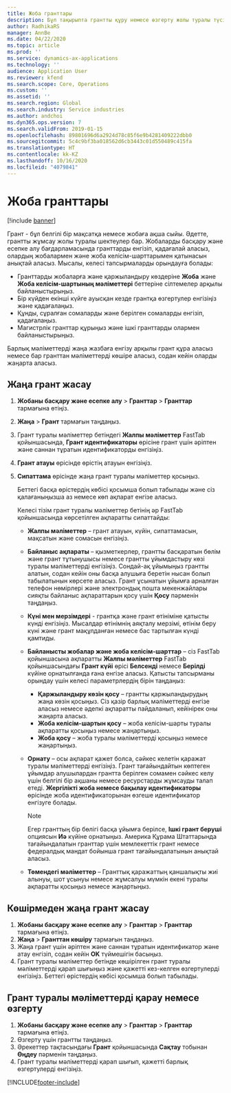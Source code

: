```yaml
---
title: Жоба гранттары
description: Бұл тақырыпта грантты құру немесе өзгерту жолы туралы түсіндіріледі.
author: RadhikaRS
manager: AnnBe
ms.date: 04/22/2020
ms.topic: article
ms.prod: ''
ms.service: dynamics-ax-applications
ms.technology: ''
audience: Application User
ms.reviewer: kfend
ms.search.scope: Core, Operations
ms.custom: ''
ms.assetid: ''
ms.search.region: Global
ms.search.industry: Service industries
ms.author: andchoi
ms.dyn365.ops.version: 7
ms.search.validFrom: 2019-01-15
ms.openlocfilehash: 89801696d6a2924d78c85f6e9b4281409222dbb0
ms.sourcegitcommit: 5c4c9bf3ba018562d6cb3443c01d550489c415fa
ms.translationtype: HT
ms.contentlocale: kk-KZ
ms.lasthandoff: 10/16/2020
ms.locfileid: "4079841"
---
```

# <a name="project-grants"></a>Жоба гранттары

[!include [banner](../includes/banner.md)]

Грант - бұл белгілі бір мақсатқа немесе жобаға ақша сыйы. Әдетте, грантты жұмсау жолы туралы шектеулер бар. Жобаларды басқару және есепке алу бағдарламасында гранттарды енгізіп, қадағалай аласыз, олардың жобалармен және жоба келісім-шарттарымен қатынасын анықтай аласыз. Мысалы, келесі тапсырмаларды орындауға болады:

- Гранттарды жобаларға және қаржыландыру көздеріне **Жоба** және **Жоба келісім-шартының мәліметтері** беттеріне сілтемелер арқылы байланыстырыңыз.
- Бір күйден екінші күйге ауысқан кезде грантқа өзгертулер енгізіңіз және қадағалаңыз.
- Құнды, сұралған сомаларды және берілген сомаларды енгізіп, қадағалаңыз.
- Магистрлік гранттар құрыңыз және ішкі гранттарды олармен байланыстырыңыз.

Барлық мәліметтерді жаңа жазбаға енгізу арқылы грант құра аласыз немесе бар гранттан мәліметтерді көшіре аласыз, содан кейін оларды жаңарта аласыз.

## <a name="create-a-new-grant"></a>Жаңа грант жасау

1. **Жобаны басқару және есепке алу** \> **Гранттар** \> **Гранттар** тармағына өтіңіз.
2. **Жаңа** \> **Грант** тармағын таңдаңыз.
3. Грант туралы мәліметтер бетіндегі **Жалпы мәліметтер** FastTab қойыншасында, **Грант идентификаторы** өрісіне грант үшін әріптен және саннан тұратын идентификаторды енгізіңіз.
4. **Грант атауы** өрісінде өрістің атауын енгізіңіз.
5. **Сипаттама** өрісінде жаңа грант туралы мәліметтер қосыңыз.

    Беттегі басқа өрістердің көбісі қосымша болып табылады және сіз қалағаныңызша аз немесе көп ақпарат енгізе аласыз.

    Келесі тізім грант туралы мәліметтер бетінің әр FastTab қойыншасында көрсетілген ақпаратты сипаттайды:

    - **Жалпы мәліметтер** – грант атауын, күйін, сипаттамасын, мақсатын және сомасын енгізіңіз.
    - **Байланыс ақпараты** – қызметкерлер, грантты басқаратын бөлім және грант тұтынушысы немесе грантты ұйымдастыру көзі туралы мәліметтерді енгізіңіз. Сондай-ақ ұйымыңыз грантты алатын, содан кейін оны басқа алушыға беретін нысан болып табылатынын көрсете аласыз. Грант ұсынатын ұйымға арналған телефон нөмірлері және электрондық пошта мекенжайлары сияқты байланыс ақпараттарын қосу үшін **Қосу** пәрменін таңдаңыз.
    - **Күні мен мерзімдері** - грантқа және грант өтініміне қатысты күнді енгізіңіз. Мысалдар өтінімнің аяқталу мерзімі, өтінім беру күні және грант мақұлданған немесе бас тартылған күнді қамтиды.
    - **Байланысты жобалар және жоба келісім-шарттар** – сіз FastTab қойыншасына ақпаратты **Жалпы мәліметтер** FastTab қойыншасындағы **Грант күйі** өрісі **Белсенді** немесе **Берілді** күйіне орнатылғанда ғана енгізе аласыз. Қатысты тапсырманы орындау үшін келесі параметрлердің бірін таңдаңыз:

        - **Қаржыландыру көзін қосу** – грантты қаржыландырудың жаңа көзін қосыңыз. Сіз қазір барлық мәліметтерді енгізе аласыз немесе әдепкі ақпаратты пайдаланып, кейінірек оны жаңарта аласыз.
        - **Жоба келісім-шартын қосу** – жоба келісім-шарты туралы ақпаратты қосыңыз немесе жаңартыңыз.
        - **Жоба қосу** – жоба туралы мәліметтерді қосыңыз немесе жаңартыңыз.

    - **Орнату** – осы ақпарат қажет болса, сәйкес келетін қаражат туралы мәліметтерді енгізіңіз. Грант тағайындайтын көптеген ұйымдар алушылардан грантта берілген сомамен сәйкес келу үшін белгілі бір ақшаны немесе ресурстарды жұмсауды талап етеді. **Жергілікті жоба немесе бақылау идентификаторы** өрісінде жоба идентификаторынан өзгеше идентификатор енгізуге болады.

        > [!NOTE]
        > Егер гранттың бір бөлігі басқа ұйымға берілсе, **Ішкі грант беруші** опциясын **Иә** күйіне орнатыңыз. Америка Құрама Штаттарында тағайындалатын гранттар үшін мемлекеттік грант немесе федералдық мандат бойынша грант тағайындалатынын анықтай аласыз.

    - **Төмендегі мәліметтер** – Гранттық қаражаттың қаншалықты жиі алынуы, шот ұсынуы немесе жұмсалуы мүмкін екені туралы ақпаратты қосыңыз немесе жаңартыңыз.

## <a name="create-a-new-grant-from-a-copy"></a>Көшірмеден жаңа грант жасау

1. **Жобаны басқару және есепке алу** \> **Гранттар** \> **Гранттар** тармағына өтіңіз.
2. **Жаңа** \> **Гранттан көшіру** тармағын таңдаңыз.
3. Жаңа грант үшін әріптен және саннан тұратын идентификатор және атау енгізіп, содан кейін **OK** түймешігін басыңыз.
4. Грант туралы мәліметтер бетінде көшірілген грант туралы мәліметтерді қарап шығыңыз және қажетті кез-келген өзгертулерді енгізіңіз. Беттегі өрістердің көбісі қосымша болып табылады.

## <a name="view-or-modify-grant-details"></a>Грант туралы мәліметтерді қарау немесе өзгерту

1. **Жобаны басқару және есепке алу** \> **Гранттар** \> **Гранттар** тармағына өтіңіз.
2. Өзгерту үшін грантты таңдаңыз.
3. Әрекеттер тақтасындағы **Грант** қойыншасында **Сақтау** тобынан **Өңдеу** пәрменін таңдаңыз.
4. Грант туралы мәліметтерді қарап шығып, қажетті барлық өзгертулерді енгізіңіз.


[!INCLUDE[footer-include](../includes/footer-banner.md)]